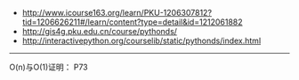 - http://www.icourse163.org/learn/PKU-1206307812?tid=1206626211#/learn/content?type=detail&id=1212061882
- http://gis4g.pku.edu.cn/course/pythonds/
- http://interactivepython.org/courselib/static/pythonds/index.html

---
O(n)与O(1)证明： P73